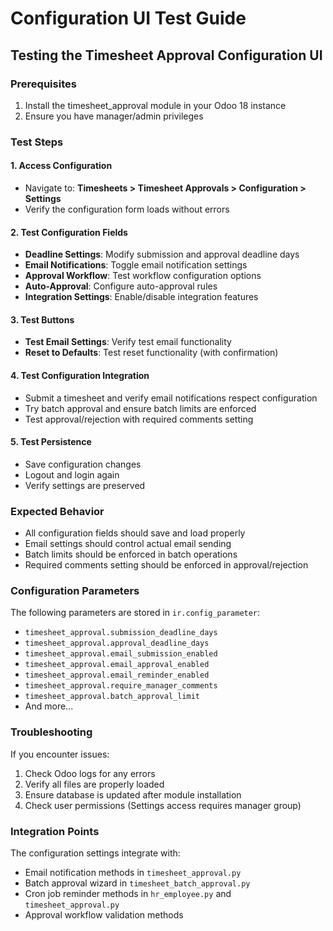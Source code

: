 # Configuration UI Test Guide

## Testing the Timesheet Approval Configuration UI

### Prerequisites
1. Install the timesheet_approval module in your Odoo 18 instance
2. Ensure you have manager/admin privileges

### Test Steps

#### 1. Access Configuration
- Navigate to: **Timesheets > Timesheet Approvals > Configuration > Settings**
- Verify the configuration form loads without errors

#### 2. Test Configuration Fields
- **Deadline Settings**: Modify submission and approval deadline days
- **Email Notifications**: Toggle email notification settings
- **Approval Workflow**: Test workflow configuration options
- **Auto-Approval**: Configure auto-approval rules
- **Integration Settings**: Enable/disable integration features

#### 3. Test Buttons
- **Test Email Settings**: Verify test email functionality
- **Reset to Defaults**: Test reset functionality (with confirmation)

#### 4. Test Configuration Integration
- Submit a timesheet and verify email notifications respect configuration
- Try batch approval and ensure batch limits are enforced
- Test approval/rejection with required comments setting

#### 5. Test Persistence
- Save configuration changes
- Logout and login again
- Verify settings are preserved

### Expected Behavior
- All configuration fields should save and load properly
- Email settings should control actual email sending
- Batch limits should be enforced in batch operations
- Required comments setting should be enforced in approval/rejection

### Configuration Parameters
The following parameters are stored in `ir.config_parameter`:
- `timesheet_approval.submission_deadline_days`
- `timesheet_approval.approval_deadline_days`
- `timesheet_approval.email_submission_enabled`
- `timesheet_approval.email_approval_enabled`
- `timesheet_approval.email_reminder_enabled`
- `timesheet_approval.require_manager_comments`
- `timesheet_approval.batch_approval_limit`
- And more...

### Troubleshooting
If you encounter issues:
1. Check Odoo logs for any errors
2. Verify all files are properly loaded
3. Ensure database is updated after module installation
4. Check user permissions (Settings access requires manager group)

### Integration Points
The configuration settings integrate with:
- Email notification methods in `timesheet_approval.py`
- Batch approval wizard in `timesheet_batch_approval.py`
- Cron job reminder methods in `hr_employee.py` and `timesheet_approval.py`
- Approval workflow validation methods

